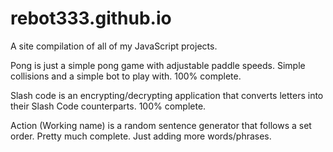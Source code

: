 # rebot333.github.io
A site compilation of all of my JavaScript projects.

Pong is just a simple pong game with adjustable paddle speeds. Simple collisions and a simple bot to play with.
100% complete.

Slash code is an encrypting/decrypting application that converts letters into their Slash Code counterparts.
100% complete.

Action (Working name) is a random sentence generator that follows a set order.
Pretty much complete. Just adding more words/phrases.
